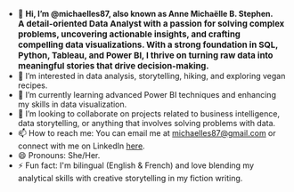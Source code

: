 - 👋 **Hi, I’m @michaelles87, also known as Anne Michaëlle B. Stephen.**  
  <span style="font-size:15px; font-weight:bold;">A detail-oriented Data Analyst with a passion for solving complex problems, uncovering actionable insights, and crafting compelling data visualizations. With a strong foundation in SQL, Python, Tableau, and Power BI, I thrive on turning raw data into meaningful stories that drive decision-making.</span>  
- 👀 I’m interested in data analysis, storytelling, hiking, and exploring vegan recipes.  
- 🌱 I’m currently learning advanced Power BI techniques and enhancing my skills in data visualization.  
- 💞️ I’m looking to collaborate on projects related to business intelligence, data storytelling, or anything that involves solving problems with data.  
- 📫 How to reach me: You can email me at michaelles87@gmail.com or connect with me on LinkedIn [here](https://www.linkedin.com/in/anne-michaëlle-stephen).  
- 😄 Pronouns: She/Her.  
- ⚡ Fun fact: I'm bilingual (English & French) and love blending my analytical skills with creative storytelling in my fiction writing.  

<!---
michaelles87/michaelles87 is a ✨ special ✨ repository because its `README.md` (this file) appears on your GitHub profile.
You can click the Preview link to take a look at your changes.
--->
